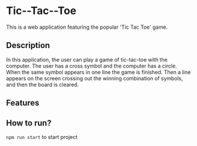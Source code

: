 # Tic--Tac--Toe

This is a web application featuring the popular 'Tic Tac Toe' game.

## Description

In this application, the user can play a game of tic-tac-toe with the computer. The user has a cross symbol and the computer has a circle. When the same symbol appears in one line the game is finished. Then a line appears on the screen crossing out the winning combination of symbols, and then the board is cleared.

## Features

## How to run?

`npm run start` to start project 